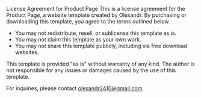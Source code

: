 License Agreement for Product Page
This is a license agreement for the Product Page, a website template created by Olexandr. By purchasing or downloading this template, you agree to the terms outlined below.

- You may not redistribute, resell, or sublicense this template as is.
- You may not claim this template as your own work.
- You may not share this template publicly, including via free download websites.

This template is provided "as is" without warranty of any kind. The author is not responsible for any issues or damages caused by the use of this template.

For inquiries, please contact olexandr2410@gmail.com.